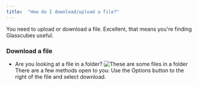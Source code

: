 ```yaml
---
title:  "How do I download/upload a file?"
---
```

You need to upload or download a file. Excellent, that means you're finding Glasscubes useful.

### Download a file
* Are you looking at a file in a folder? 
![These are some files in a folder](https://jon-tlmi.github.io/glasscubes-help/images/file-folder-view.png)There are a few methods open to you: Use the Options button to the right of the file and select download.

